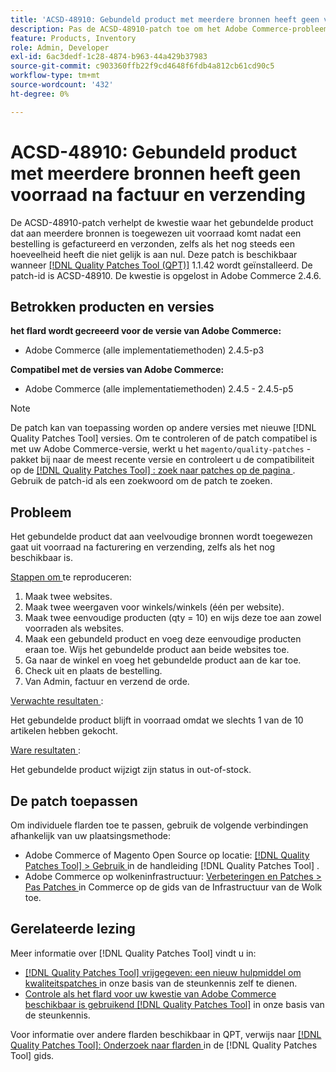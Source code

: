 ```yaml
---
title: 'ACSD-48910: Gebundeld product met meerdere bronnen heeft geen voorraad na factuur en verzending'
description: Pas de ACSD-48910-patch toe om het Adobe Commerce-probleem op te lossen waarbij het gebundelde product dat aan meerdere bronnen is toegewezen, uit voorraad raakt nadat een bestelling is gefactureerd en verzonden, zelfs als het nog steeds een hoeveelheid heeft die niet gelijk is aan nul.
feature: Products, Inventory
role: Admin, Developer
exl-id: 6ac3dedf-1c28-4874-b963-44a429b37983
source-git-commit: c903360ffb22f9cd4648f6fdb4a812cb61cd90c5
workflow-type: tm+mt
source-wordcount: '432'
ht-degree: 0%

---
```


# ACSD-48910: Gebundeld product met meerdere bronnen heeft geen voorraad na factuur en verzending

De ACSD-48910-patch verhelpt de kwestie waar het gebundelde product dat aan meerdere bronnen is toegewezen uit voorraad komt nadat een bestelling is gefactureerd en verzonden, zelfs als het nog steeds een hoeveelheid heeft die niet gelijk is aan nul. Deze patch is beschikbaar wanneer [[!DNL Quality Patches Tool (QPT)]](/help/announcements/adobe-commerce-announcements/magento-quality-patches-released-new-tool-to-self-serve-quality-patches.md) 1.1.42 wordt geïnstalleerd. De patch-id is ACSD-48910. De kwestie is opgelost in Adobe Commerce 2.4.6.

## Betrokken producten en versies

**het flard wordt gecreeerd voor de versie van Adobe Commerce:**

* Adobe Commerce (alle implementatiemethoden) 2.4.5-p3

**Compatibel met de versies van Adobe Commerce:**

* Adobe Commerce (alle implementatiemethoden) 2.4.5 - 2.4.5-p5

>[!NOTE]
>
>De patch kan van toepassing worden op andere versies met nieuwe [!DNL Quality Patches Tool] versies. Om te controleren of de patch compatibel is met uw Adobe Commerce-versie, werkt u het `magento/quality-patches` -pakket bij naar de meest recente versie en controleert u de compatibiliteit op de [[!DNL Quality Patches Tool] : zoek naar patches op de pagina ](https://experienceleague.adobe.com/tools/commerce-quality-patches/index.html) . Gebruik de patch-id als een zoekwoord om de patch te zoeken.

## Probleem

Het gebundelde product dat aan veelvoudige bronnen wordt toegewezen gaat uit voorraad na facturering en verzending, zelfs als het nog beschikbaar is.

<u> Stappen om </u> te reproduceren:

1. Maak twee websites.
1. Maak twee weergaven voor winkels/winkels (één per website).
1. Maak twee eenvoudige producten (qty = 10) en wijs deze toe aan zowel voorraden als websites.
1. Maak een gebundeld product en voeg deze eenvoudige producten eraan toe. Wijs het gebundelde product aan beide websites toe.
1. Ga naar de winkel en voeg het gebundelde product aan de kar toe.
1. Check uit en plaats de bestelling.
1. Van Admin, factuur en verzend de orde.

<u> Verwachte resultaten </u>:

Het gebundelde product blijft in voorraad omdat we slechts 1 van de 10 artikelen hebben gekocht.

<u> Ware resultaten </u>:

Het gebundelde product wijzigt zijn status in out-of-stock.

## De patch toepassen

Om individuele flarden toe te passen, gebruik de volgende verbindingen afhankelijk van uw plaatsingsmethode:

* Adobe Commerce of Magento Open Source op locatie: [[!DNL Quality Patches Tool]  > Gebruik ](https://experienceleague.adobe.com/docs/commerce-operations/tools/quality-patches-tool/usage.html) in de handleiding [!DNL Quality Patches Tool] .
* Adobe Commerce op wolkeninfrastructuur: [ Verbeteringen en Patches > Pas Patches ](https://experienceleague.adobe.com/docs/commerce-cloud-service/user-guide/develop/upgrade/apply-patches.html) in Commerce op de gids van de Infrastructuur van de Wolk toe.

## Gerelateerde lezing

Meer informatie over [!DNL Quality Patches Tool] vindt u in:

* [[!DNL Quality Patches Tool]  vrijgegeven: een nieuw hulpmiddel om kwaliteitspatches ](/help/announcements/adobe-commerce-announcements/magento-quality-patches-released-new-tool-to-self-serve-quality-patches.md) in onze basis van de steunkennis zelf te dienen.
* [ Controle als het flard voor uw kwestie van Adobe Commerce beschikbaar is gebruikend  [!DNL Quality Patches Tool]](/help/support-tools/patches-available-in-qpt-tool/check-patch-for-magento-issue-with-magento-quality-patches.md) in onze basis van de steunkennis.

Voor informatie over andere flarden beschikbaar in QPT, verwijs naar [[!DNL Quality Patches Tool]: Onderzoek naar flarden ](https://experienceleague.adobe.com/tools/commerce-quality-patches/index.html) in de [!DNL Quality Patches Tool] gids.
